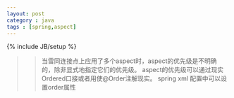 ```yaml
---
layout: post
category : java
tags : [spring,aspect]
---
```

{% include JB/setup %}

>>当雷同连接点上应用了多个aspect时，aspect的优先级是不明确的，除非显式地指定它们的优先级。
>>aspect的优先级可以通过现实Ordered口接或者用使@Order注解现实。
>>spring xml 配置中可以设置order属性

<!-- more -->



